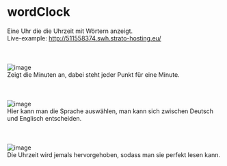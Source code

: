 # wordClock

Eine Uhr die die Uhrzeit mit Wörtern anzeigt.
<br>
Live-example: http://511558374.swh.strato-hosting.eu/
<br>
<br>
<br>
<br>
![image](https://user-images.githubusercontent.com/92666656/137637309-6e3acdd7-eddb-4dd2-a063-c0d673d694ef.png)
<br>
Zeigt die Minuten an, dabei steht jeder Punkt für eine Minute.
<br>
<br>
<br>
<br>
![image](https://user-images.githubusercontent.com/92666656/137637326-fb24702c-9dc2-40ab-96a8-dbb7d30f3c67.png)
<br>
Hier kann man die Sprache auswählen, man kann sich zwischen Deutsch und Englisch entscheiden.
<br>
<br>
<br>
<br>
![image](https://user-images.githubusercontent.com/92666656/137637344-991b0f4d-7ad3-4c40-b576-b06067063b1c.png)
<br>
Die Uhrzeit wird jemals hervorgehoben, sodass man sie perfekt lesen kann. 
